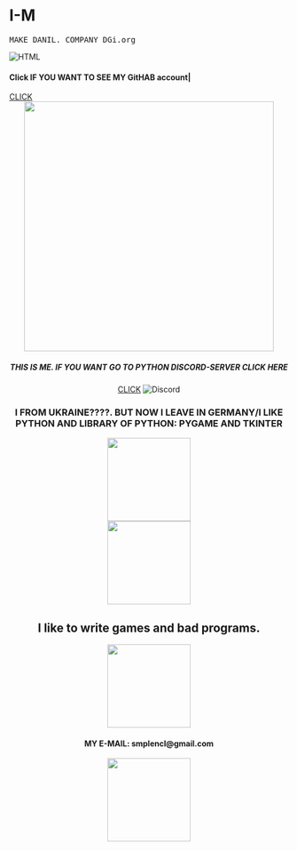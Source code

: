 # I-M
<!DOCTYPE html>
 <pre>MAKE DANIL. COMPANY DGi.org</pre>
  <head>
    <meta http-equiv="Content-Type" content="text/html; charset=utf-8">
    <title>I'M</title>
  </head>
  <body>
    <img src="https://media.giphy.com/media/l3vRfNA1p0rvhMSvS/giphy.gif" alt="HTML">
  </body>
 <body>
  <a></a>
  <a href=""></a>
  <h4>Click IF YOU WANT TO SEE MY GitHAB account|</h4>
  <a href="https://github.com/DGioriginal">CLICK</a>
 </body>
 <body>
   <div id="header" align="center">
  <img src="https://media.giphy.com/media/coxQHKASG60HrHtvkt/giphy.gif" width="450"
  https://media.giphy.com/media/RbDKaczqWovIugyJmW/giphy.gif
 </div>


 <h5>THIS IS ME. IF YOU WANT GO TO PYTHON DISCORD-SERVER CLICK HERE</h5>
 <a href="https://discord.gg/SA3vrVwr">CLICK</a>
 <img alt="Discord" src="https://img.shields.io/discord/930421351053934663?label=DIACORD%20SERVER%20FOR%20PYTHON&logo=%F0%9F%93%9D&logoColor=blueviolet&style=plastic">

 
 <h3>I FROM UKRAINE????. BUT NOW I LEAVE IN GERMANY/I LIKE PYTHON AND LIBRARY OF PYTHON: PYGAME AND TKINTER</h3>
 <div id="header" align="center">
       <img src="https://media.giphy.com/media/MOSebUr4rvZS0/giphy.gif" width="150"
 </div>
  <div id="header" align="center">
       <img src="https://media.giphy.com/media/TlK63EJsc8ZiXeuYWNW/giphy.gif" width="150"
 </div>
   
   
  <h2>I like to write games and bad programs. </h2>
   <div id="header" align="center">
       <img src="https://media.giphy.com/media/RbDKaczqWovIugyJmW/giphy.gif" width="150"
</div>
  
 <h4>MY E-MAIL: smplencl@gmail.com </h4> 
<div id="header" align="center">
      <img src="https://media.giphy.com/media/YmjleYhDTUiYw/giphy.gif" width="150"
 </div>


</html>
